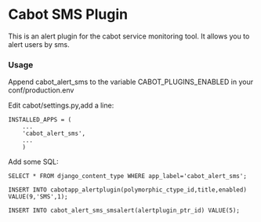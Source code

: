 Cabot SMS Plugin
=====
This is an alert plugin for the cabot service monitoring tool. It allows you to alert users by sms.

### Usage
Append cabot_alert_sms to the variable CABOT_PLUGINS_ENABLED in your conf/production.env

Edit cabot/settings.py,add a line:

    INSTALLED_APPS = (
	    ...
		'cabot_alert_sms',
		...
		)

Add some SQL:

	SELECT * FROM django_content_type WHERE app_label='cabot_alert_sms';

	INSERT INTO cabotapp_alertplugin(polymorphic_ctype_id,title,enabled) VALUE(9,'SMS',1);

	INSERT INTO cabot_alert_sms_smsalert(alertplugin_ptr_id) VALUE(5);
